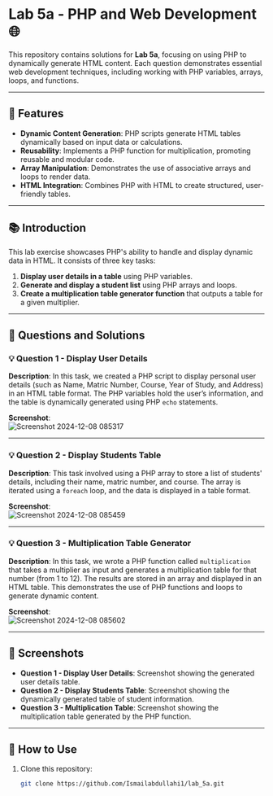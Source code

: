 # Lab 5a - PHP and Web Development 🌐

This repository contains solutions for **Lab 5a**, focusing on using PHP to dynamically generate HTML content. Each question demonstrates essential web development techniques, including working with PHP variables, arrays, loops, and functions.

---

## 🌟 Features

- **Dynamic Content Generation**: PHP scripts generate HTML tables dynamically based on input data or calculations.
- **Reusability**: Implements a PHP function for multiplication, promoting reusable and modular code.
- **Array Manipulation**: Demonstrates the use of associative arrays and loops to render data.
- **HTML Integration**: Combines PHP with HTML to create structured, user-friendly tables.

---

## 📚 Introduction

This lab exercise showcases PHP's ability to handle and display dynamic data in HTML. It consists of three key tasks:
1. **Display user details in a table** using PHP variables.
2. **Generate and display a student list** using PHP arrays and loops.
3. **Create a multiplication table generator function** that outputs a table for a given multiplier.

---

## 📖 Questions and Solutions

### 💡 Question 1 - Display User Details

**Description**: In this task, we created a PHP script to display personal user details (such as Name, Matric Number, Course, Year of Study, and Address) in an HTML table format. The PHP variables hold the user’s information, and the table is dynamically generated using PHP `echo` statements.

**Screenshot**:  
![Screenshot 2024-12-08 085317](https://github.com/user-attachments/assets/37901301-4527-45e9-b70f-b6f21c4ddbb5)


---

### 💡 Question 2 - Display Students Table

**Description**: This task involved using a PHP array to store a list of students' details, including their name, matric number, and course. The array is iterated using a `foreach` loop, and the data is displayed in a table format.

**Screenshot**:  
![Screenshot 2024-12-08 085459](https://github.com/user-attachments/assets/82f61fee-dc5d-4d36-a1f8-6c261785e987)


---

### 💡 Question 3 - Multiplication Table Generator

**Description**: In this task, we wrote a PHP function called `multiplication` that takes a multiplier as input and generates a multiplication table for that number (from 1 to 12). The results are stored in an array and displayed in an HTML table. This demonstrates the use of PHP functions and loops to generate dynamic content.

**Screenshot**:  
![Screenshot 2024-12-08 085602](https://github.com/user-attachments/assets/d9041752-8817-44a9-8c6d-6ed7863ac1ee)


---

## 📸 Screenshots

- **Question 1 - Display User Details**: Screenshot showing the generated user details table.
- **Question 2 - Display Students Table**: Screenshot showing the dynamically generated table of student information.
- **Question 3 - Multiplication Table**: Screenshot showing the multiplication table generated by the PHP function.

---

## 🚀 How to Use

1. Clone this repository:
   ```bash
   git clone https://github.com/Ismailabdullahi1/lab_5a.git
